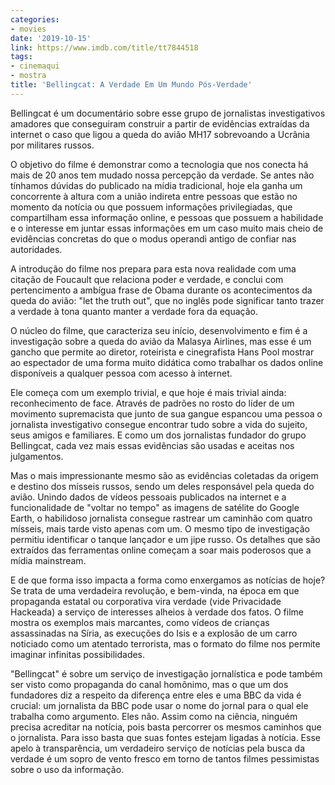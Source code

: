 ```yaml
---
categories:
- movies
date: '2019-10-15'
link: https://www.imdb.com/title/tt7844518
tags:
- cinemaqui
- mostra
title: 'Bellingcat: A Verdade Em Um Mundo Pós-Verdade'
---
```


Bellingcat é um documentário sobre esse grupo de jornalistas investigativos amadores que conseguiram construir a partir de evidências extraídas da internet o caso que ligou a queda do avião MH17 sobrevoando a Ucrânia por militares russos.

O objetivo do filme é demonstrar como a tecnologia que nos conecta há mais de 20 anos tem mudado nossa percepção da verdade. Se antes não tínhamos dúvidas do publicado na mídia tradicional, hoje ela ganha um concorrente à altura com a união indireta entre pessoas que estão no momento da notícia ou que possuem informações privilegiadas, que compartilham essa informação online, e pessoas que possuem a habilidade e o interesse em juntar essas informações em um caso muito mais cheio de evidências concretas do que o modus operandi antigo de confiar nas autoridades.

A introdução do filme nos prepara para esta nova realidade com uma citação de Foucault que relaciona poder e verdade, e conclui com pertencimento a ambígua frase de Obama durante os acontecimentos da queda do avião: "let the truth out", que no inglês pode significar tanto trazer a verdade à tona quanto manter a verdade fora da equação.

O núcleo do filme, que caracteriza seu início, desenvolvimento e fim é a investigação sobre a queda do avião da Malasya Airlines, mas esse é um gancho que permite ao diretor, roteirista e cinegrafista Hans Pool mostrar ao espectador de uma forma muito didática como trabalhar os dados online disponíveis a qualquer pessoa com acesso à internet.

Ele começa com um exemplo trivial, e que hoje é mais trivial ainda: reconhecimento de face. Através de padrões no rosto do líder de um movimento supremacista que junto de sua gangue espancou uma pessoa o jornalista investigativo consegue encontrar tudo sobre a vida do sujeito, seus amigos e familiares. E como um dos jornalistas fundador do grupo Bellingcat, cada vez mais essas evidências são usadas e aceitas nos julgamentos.

Mas o mais impressionante mesmo são as evidências coletadas da origem e destino dos mísseis russos, sendo um deles responsável pela queda do avião. Unindo dados de vídeos pessoais publicados na internet e a funcionalidade de "voltar no tempo" as imagens de satélite do Google Earth, o habilidoso jornalista consegue rastrear um caminhão com quatro mísseis, mais tarde visto apenas com um. O mesmo tipo de investigação permitiu identificar o tanque lançador e um jipe russo. Os detalhes que são extraídos das ferramentas online começam a soar mais poderosos que a mídia mainstream.

E de que forma isso impacta a forma como enxergamos as notícias de hoje? Se trata de uma verdadeira revolução, e bem-vinda, na época em que propaganda estatal ou corporativa vira verdade (vide Privacidade Hackeada) a serviço de interesses alheios à verdade dos fatos. O filme mostra os exemplos mais marcantes, como vídeos de crianças assassinadas na Síria, as execuções do Isis e a explosão de um carro noticiado como um atentado terrorista, mas o formato do filme nos permite imaginar infinitas possibilidades.

"Bellingcat" é sobre um serviço de investigação jornalística e pode também ser visto como propaganda do canal homônimo, mas o que um dos fundadores diz a respeito da diferença entre eles e uma BBC da vida é crucial: um jornalista da BBC pode usar o nome do jornal para o qual ele trabalha como argumento. Eles não. Assim como na ciência, ninguém precisa acreditar na notícia, pois basta percorrer os mesmos caminhos que o jornalista. Para isso basta que suas fontes estejam ligadas à notícia. Esse apelo à transparência, um verdadeiro serviço de notícias pela busca da verdade é um sopro de vento fresco em torno de tantos filmes pessimistas sobre o uso da informação.